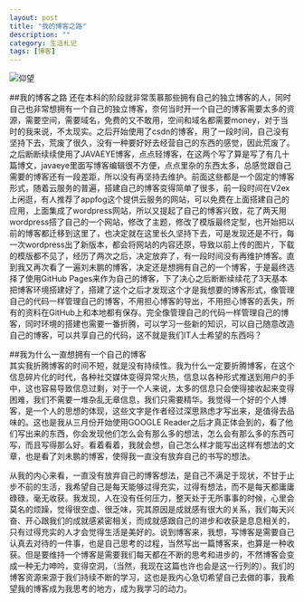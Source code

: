 ```yaml
---
layout: post
title: "我的博客之路"
description: ""
category: 生活札记
tags: [博客]
---
```


![仰望](http://oldmo.github.io/images/2013/whyblog.jpg)

##我的博客之路
还在本科的阶段就非常羡慕那些拥有自己的独立博客的人，同时自己也非常想拥有一个自己的独立博客，奈何当时开一个自己的博客需要太多的资源，需要空间，需要域名，免费的又不敢用，空间和域名都需要money，对于当时的我来说，不太现实。之后开始使用了csdn的博客，用了一段时间，自己没有坚持下去，荒废了很久，没有一种要好好去经营自己的东西的感觉，因此荒废了。之后断断续续使用了JAVAEYE博客，点点轻博客，在这两个写了算是写了有几十篇博文，javaeye里面写博客编辑很不方便，点点里杂的东西太多，总感觉跟自己需要的博客还有一段差距，所以没有再坚持去维护。前面这些都是一个固定的博客形式，随着云服务的普遍，搭建自己的博客变得简单了很多，前一段时间在V2ex上闲逛，有人推荐了appfog这个提供云服务的网站，可以免费在上面搭建自己的应用，上面集成了wordpress网站，所以又提起了自己的博客兴致，花了两天用wordpress搭了自己的一个网站，修改了主题，修改了模版最终定型，也开始把以前的博客都迁移到这里了，也决定就在这里长久坚持下去，可是发现还是不行，每一次wordpress出了新版本，都会将网站的内容还原，导致以前上传的图片，下载的模版都不见了，经历了两次之后，决定放弃了，有一段时间没有再维护博客。直到我又再次看了一遍刘未鹏的博客，决定还是想拥有自己的一个博客，于是最终选择了使用GitHub Pages来作为自己的博客，下了决心之后断断续续花了3天基本把博客环境搭建好了，搭建了这个之后才发现这个才是我想要的博客形式，像管理自己的代码一样管理自己的博客，不用担心博客的导出，不用担心博客的丢失，所有的资料在GitHub上和本地都有保存。完全像管理自己的代码一样管理自己的博客，同时环境的搭建也需要一番折腾，可以学习一些新的知识，可以自己随意改造自己的博客，可以共享自己的代码，这不就是我们IT人士希望的东西吗？  

##我为什么一直想拥有一个自己的博客    
其实我折腾博客的时间不短，就是没有持续性。我为什么一定要折腾博客，在这个信息碎片化的时代，各种社交媒体变得异常火热，信息以各种形式推送到用户的手中，这也容易导致信息过剩，对于一个人来说，太多的信息只会使得接收起来变得困难，我们不需要一堆杂乱无章信息，我们只需要精华。我觉得一个好的个人博客，是一个人的思想的体现，这些文字是作者经过深思熟虑才写出来，是值得去品味的。这也是我从三月份开始使用GOOGLE Reader之后才真正体会到的，看了他们写出来的东西，你会发现他们怎么会有那么多的想法，怎么会有那么多的东西可写，而且写得那么好。看着看着，我就会想，自己怎么样才能写出这样有想法的文章，也是看了刘未鹏的博客，使得我一直没有放弃自己的书写的想法。
  
从我的内心来看，一直没有放弃自己的博客想法，是自己不满足于现状，不甘于止步不前的生活，我希望自己是每天能够过得充实，过得有想法，而不是每天都庸庸碌碌，毫无收获。我发现，人在没有任何压力，整天处于无所事事的时候，心里会莫名的烦躁，觉得很空虚、很乏味，究其原因是成就感有很大的关系，我们每天兴奋、开心跟我们的成就感紧密相关，而成就感跟自己的进步和收获是息息相关的，只有过得充实的人才会觉得生活是美好的。说到博客来，我想，写博客是需要自己认真去对待的一件事，也是自己思考的过程，当然写出一篇博客来，也算是一种收获。但是要维持一个博客是需要我们每天都在不断的思考和进步的，不然博客会变成一种无力呻吟，变得空洞，（当然，我现在这篇也许也会是这一行列的）。我们的博客资源来源于我们持续不断的学习，这也是我内心急切希望自己去做的事，我希望我的博客成为我思考的地方，成为我学习的动力。
